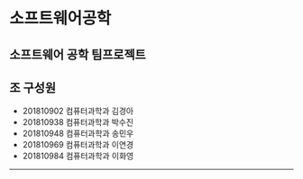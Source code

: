 # 소프트웨어공학
## 소프트웨어 공학 팀프로젝트
**조 구성원**
---
- 201810902 컴퓨터과학과 김경아
- 201810938 컴퓨터과학과 박수진
- 201810948 컴퓨터과학과 송민우
- 201810969 컴퓨터과학과 이연경
- 201810984 컴퓨터과학과 이화영
---
